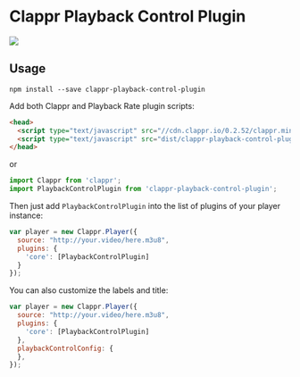 # Clappr Playback Control Plugin

<img src="https://raw.githubusercontent.com/Keemotion/clappr-playback-control-plugin/master/screenshot.png"/>

## Usage

```
npm install --save clappr-playback-control-plugin
```

Add both Clappr and Playback Rate plugin scripts:

```html
<head>
  <script type="text/javascript" src="//cdn.clappr.io/0.2.52/clappr.min.js"></script>
  <script type="text/javascript" src="dist/clappr-playback-control-plugin.js"></script>
</head>
```
or
```javascript
import Clappr from 'clappr';
import PlaybackControlPlugin from 'clappr-playback-control-plugin';
```

Then just add `PlaybackControlPlugin` into the list of plugins of your player instance:

```javascript
var player = new Clappr.Player({
  source: "http://your.video/here.m3u8",
  plugins: {
    'core': [PlaybackControlPlugin]
  }
});
```

You can also customize the labels and title:

```javascript
var player = new Clappr.Player({
  source: "http://your.video/here.m3u8",
  plugins: {
    'core': [PlaybackControlPlugin]
  },
  playbackControlConfig: {
  },
});
```
